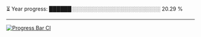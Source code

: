 
⏳ Year progress: ██████░░░░░░░░░░░░░░░░░░░░░░░░ 20.29 %

---

[![Progress Bar CI](https://github.com/thatoranzhevyy/thatoranzhevyy/actions/workflows/node.js.yml/badge.svg)](https://github.com/thatoranzhevyy/thatoranzhevyy/actions/workflows/node.js.yml)

